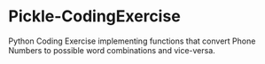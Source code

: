 # Pickle-CodingExercise
Python Coding Exercise implementing functions that convert Phone Numbers to possible word combinations and vice-versa.
